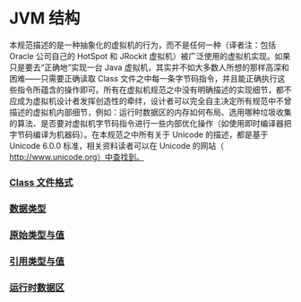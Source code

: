 # JVM 结构

本规范描述的是一种抽象化的虚拟机的行为，而不是任何一种（译者注：包括Oracle 公司自己的 HotSpot 和 JRockit 虚拟机）被广泛使用的虚拟机实现。如果只是要去“正确地”实现一台 Java 虚拟机，其实并不如大多数人所想的那样高深和困难——只需要正确读取 Class 文件之中每一条字节码指令，并且能正确执行这些指令所蕴含的操作即可。所有在虚拟机规范之中没有明确描述的实现细节，都不应成为虚拟机设计者发挥创造性的牵绊，设计者可以完全自主决定所有规范中不曾描述的虚拟机内部细节，例如：运行时数据区的内存如何布局、选用哪种垃圾收集的算法、是否要对虚拟机字节码指令进行一些内部优化操作（如使用即时编译器把字节码编译为机器码）。在本规范之中所有关于 Unicode 的描述，都是基于 Unicode 6.0.0 标准，相关资料读者可以在 Unicode 的网站（ http://www.unicode.org）中查找到。

### [Class 文件格式](ClassFileFormat.md)

### [数据类型](DataType.md)

### [原始类型与值](PrimitiveTypeAndValue.md)

### [引用类型与值](ReferenceTypeAndValue.md)

### [运行时数据区](RunTimeDataArea.md)









